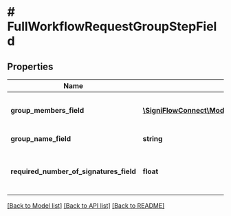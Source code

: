 # # FullWorkflowRequestGroupStepField

## Properties

Name | Type | Description | Notes
------------ | ------------- | ------------- | -------------
**group_members_field** | [**\SigniFlowConnect\Model\FullWorkflowRequestGroupStepFieldGroupMembersField[]**](FullWorkflowRequestGroupStepFieldGroupMembersField.md) | The list of users in a group in the workflow. |
**group_name_field** | **string** | Group name. |
**required_number_of_signatures_field** | **float** | Required number of signatures in the group. |

[[Back to Model list]](../../README.md#models) [[Back to API list]](../../README.md#endpoints) [[Back to README]](../../README.md)
